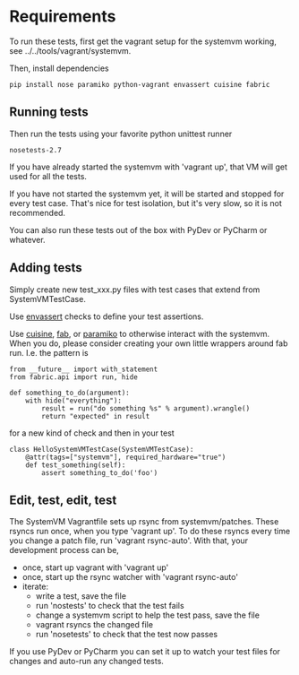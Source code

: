 # Requirements

To run these tests, first get the vagrant setup for the systemvm working,
see ../../tools/vagrant/systemvm.

Then, install dependencies

    pip install nose paramiko python-vagrant envassert cuisine fabric

## Running tests

Then run the tests using your favorite python unittest runner

    nosetests-2.7

If you have already started the systemvm with 'vagrant up', that VM will get
used for all the tests.

If you have not started the systemvm yet, it will be started and stopped for
every test case. That's nice for test isolation, but it's very slow, so it is
not recommended.

You can also run these tests out of the box with PyDev or PyCharm or whatever.

## Adding tests

Simply create new test_xxx.py files with test cases that extend from
SystemVMTestCase.

Use [envassert](https://pypi.python.org/pypi/envassert) checks to define
your test assertions.

Use [cuisine](https://pypi.python.org/pypi/cuisine),
[fab](https://pypi.python.org/pypi/Fabric), or
[paramiko](https://pypi.python.org/pypi/paramiko) to otherwise interact with
the systemvm. When you do, please consider creating your own little wrappers
around fab run. I.e. the pattern is

```
from __future__ import with_statement
from fabric.api import run, hide

def something_to_do(argument):
    with hide("everything"):
        result = run("do something %s" % argument).wrangle()
        return "expected" in result
```

for a new kind of check and then in your test

```
class HelloSystemVMTestCase(SystemVMTestCase):
    @attr(tags=["systemvm"], required_hardware="true")
    def test_something(self):
        assert something_to_do('foo')
```

## Edit, test, edit, test

The SystemVM Vagrantfile sets up rsync from systemvm/patches. These rsyncs run
once, when you type 'vagrant up'. To do these rsyncs every time you change a
patch file, run 'vagrant rsync-auto'. With that, your development process can
be,

* once, start up vagrant with 'vagrant up'
* once, start up the rsync watcher with 'vagrant rsync-auto'
* iterate:
  * write a test, save the file
  * run 'nostests' to check that the test fails
  * change a systemvm script to help the test pass, save the file
  * vagrant rsyncs the changed file
  * run 'nosetests' to check that the test now passes

If you use PyDev or PyCharm you can set it up to watch your test files for
changes and auto-run any changed tests.
